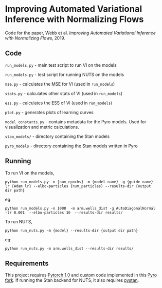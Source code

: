 # Improving Automated Variational Inference with Normalizing Flows 

Code for the paper, Webb et al. *Improving Automated Variational Inference with Normalizing Flows*, 2019.

## Code

`run_models.py` - main test script to run VI on the models

`run_models.py` - test script for running NUTS on the models

`mse.py` - calculates the MSE for VI (used in `run_models`)

`stats.py` - calculates other stats of VI (used in `run_models`)

`ess.py` - calculates the ESS of VI (used in `run_models`)

`plot.py` - generates plots of learning curves

`model_constants.py` - contains metadata for the Pyro models. Used for visualization and metric calculations.

`stan_models/` - directory containing the Stan models

`pyro_models` - directory containing the Stan models written in Pyro

## Running
To run VI on the models, 
```
python run_models.py -n {num_epochs} -m {model name} -g {guide name} -lr {Adam lr} --elbo-particles {num_particles} --results-dir {output dir path}
```
eg:
```
python run_models.py -n 1000  -m arm.wells_dist -g AutoDiagonalNormal -lr 0.001  --elbo-particles 10  --results-dir results/ 
```

To run NUTS,
```
python run_nuts.py -m {model} --results-dir {output dir path}
```
eg:
```
python run_nuts.py -m arm.wells_dist --results-dir results/
```

## Requirements
This project requires [Pytorch 1.0](https://pytorch.org/get-started/locally/) and custom code implemented in this [Pyro fork](https://github.com/stefanwebb/pyro/tree/for_jp).  If running the Stan backend for NUTS, it also requires [pystan](https://pypi.org/project/pystan/).
